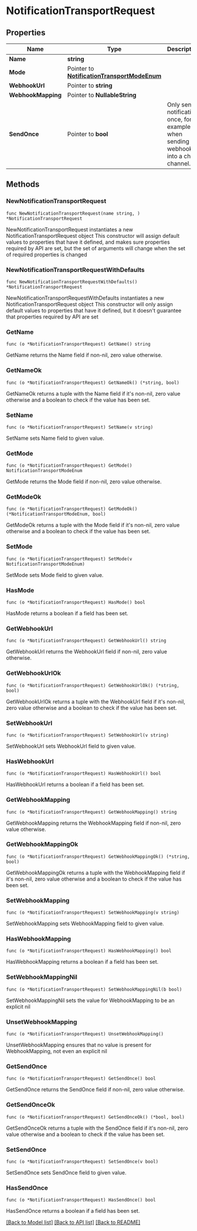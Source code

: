# NotificationTransportRequest

## Properties

Name | Type | Description | Notes
------------ | ------------- | ------------- | -------------
**Name** | **string** |  | 
**Mode** | Pointer to [**NotificationTransportModeEnum**](NotificationTransportModeEnum.md) |  | [optional] 
**WebhookUrl** | Pointer to **string** |  | [optional] 
**WebhookMapping** | Pointer to **NullableString** |  | [optional] 
**SendOnce** | Pointer to **bool** | Only send notification once, for example when sending a webhook into a chat channel. | [optional] 

## Methods

### NewNotificationTransportRequest

`func NewNotificationTransportRequest(name string, ) *NotificationTransportRequest`

NewNotificationTransportRequest instantiates a new NotificationTransportRequest object
This constructor will assign default values to properties that have it defined,
and makes sure properties required by API are set, but the set of arguments
will change when the set of required properties is changed

### NewNotificationTransportRequestWithDefaults

`func NewNotificationTransportRequestWithDefaults() *NotificationTransportRequest`

NewNotificationTransportRequestWithDefaults instantiates a new NotificationTransportRequest object
This constructor will only assign default values to properties that have it defined,
but it doesn't guarantee that properties required by API are set

### GetName

`func (o *NotificationTransportRequest) GetName() string`

GetName returns the Name field if non-nil, zero value otherwise.

### GetNameOk

`func (o *NotificationTransportRequest) GetNameOk() (*string, bool)`

GetNameOk returns a tuple with the Name field if it's non-nil, zero value otherwise
and a boolean to check if the value has been set.

### SetName

`func (o *NotificationTransportRequest) SetName(v string)`

SetName sets Name field to given value.


### GetMode

`func (o *NotificationTransportRequest) GetMode() NotificationTransportModeEnum`

GetMode returns the Mode field if non-nil, zero value otherwise.

### GetModeOk

`func (o *NotificationTransportRequest) GetModeOk() (*NotificationTransportModeEnum, bool)`

GetModeOk returns a tuple with the Mode field if it's non-nil, zero value otherwise
and a boolean to check if the value has been set.

### SetMode

`func (o *NotificationTransportRequest) SetMode(v NotificationTransportModeEnum)`

SetMode sets Mode field to given value.

### HasMode

`func (o *NotificationTransportRequest) HasMode() bool`

HasMode returns a boolean if a field has been set.

### GetWebhookUrl

`func (o *NotificationTransportRequest) GetWebhookUrl() string`

GetWebhookUrl returns the WebhookUrl field if non-nil, zero value otherwise.

### GetWebhookUrlOk

`func (o *NotificationTransportRequest) GetWebhookUrlOk() (*string, bool)`

GetWebhookUrlOk returns a tuple with the WebhookUrl field if it's non-nil, zero value otherwise
and a boolean to check if the value has been set.

### SetWebhookUrl

`func (o *NotificationTransportRequest) SetWebhookUrl(v string)`

SetWebhookUrl sets WebhookUrl field to given value.

### HasWebhookUrl

`func (o *NotificationTransportRequest) HasWebhookUrl() bool`

HasWebhookUrl returns a boolean if a field has been set.

### GetWebhookMapping

`func (o *NotificationTransportRequest) GetWebhookMapping() string`

GetWebhookMapping returns the WebhookMapping field if non-nil, zero value otherwise.

### GetWebhookMappingOk

`func (o *NotificationTransportRequest) GetWebhookMappingOk() (*string, bool)`

GetWebhookMappingOk returns a tuple with the WebhookMapping field if it's non-nil, zero value otherwise
and a boolean to check if the value has been set.

### SetWebhookMapping

`func (o *NotificationTransportRequest) SetWebhookMapping(v string)`

SetWebhookMapping sets WebhookMapping field to given value.

### HasWebhookMapping

`func (o *NotificationTransportRequest) HasWebhookMapping() bool`

HasWebhookMapping returns a boolean if a field has been set.

### SetWebhookMappingNil

`func (o *NotificationTransportRequest) SetWebhookMappingNil(b bool)`

 SetWebhookMappingNil sets the value for WebhookMapping to be an explicit nil

### UnsetWebhookMapping
`func (o *NotificationTransportRequest) UnsetWebhookMapping()`

UnsetWebhookMapping ensures that no value is present for WebhookMapping, not even an explicit nil
### GetSendOnce

`func (o *NotificationTransportRequest) GetSendOnce() bool`

GetSendOnce returns the SendOnce field if non-nil, zero value otherwise.

### GetSendOnceOk

`func (o *NotificationTransportRequest) GetSendOnceOk() (*bool, bool)`

GetSendOnceOk returns a tuple with the SendOnce field if it's non-nil, zero value otherwise
and a boolean to check if the value has been set.

### SetSendOnce

`func (o *NotificationTransportRequest) SetSendOnce(v bool)`

SetSendOnce sets SendOnce field to given value.

### HasSendOnce

`func (o *NotificationTransportRequest) HasSendOnce() bool`

HasSendOnce returns a boolean if a field has been set.


[[Back to Model list]](../README.md#documentation-for-models) [[Back to API list]](../README.md#documentation-for-api-endpoints) [[Back to README]](../README.md)


